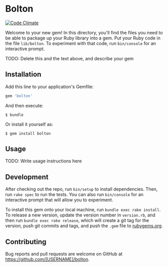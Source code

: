 # Bolton
[![Code Climate](https://codeclimate.com/github/novikserg/bolton/badges/gpa.svg)](https://codeclimate.com/github/novikserg/bolton)

Welcome to your new gem! In this directory, you'll find the files you need to be able to package up your Ruby library into a gem. Put your Ruby code in the file `lib/bolton`. To experiment with that code, run `bin/console` for an interactive prompt.

TODO: Delete this and the text above, and describe your gem

## Installation

Add this line to your application's Gemfile:

```ruby
gem 'bolton'
```

And then execute:

    $ bundle

Or install it yourself as:

    $ gem install bolton

## Usage

TODO: Write usage instructions here

## Development

After checking out the repo, run `bin/setup` to install dependencies. Then, run `rake spec` to run the tests. You can also run `bin/console` for an interactive prompt that will allow you to experiment.

To install this gem onto your local machine, run `bundle exec rake install`. To release a new version, update the version number in `version.rb`, and then run `bundle exec rake release`, which will create a git tag for the version, push git commits and tags, and push the `.gem` file to [rubygems.org](https://rubygems.org).

## Contributing

Bug reports and pull requests are welcome on GitHub at https://github.com/[USERNAME]/bolton.
